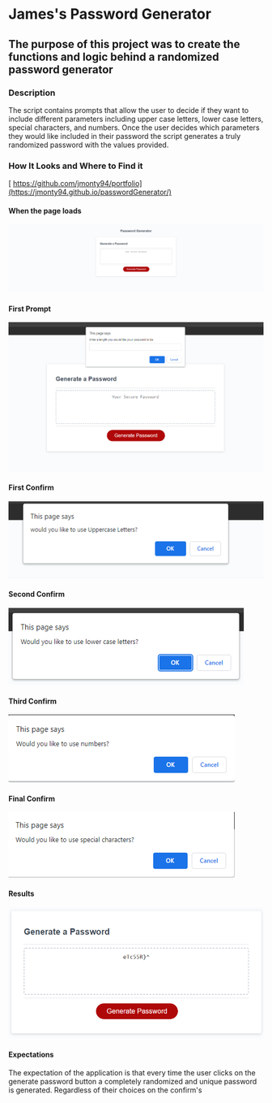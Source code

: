  # James's Password Generator

 ## The purpose of this project was to create the functions and logic behind a randomized password generator

 ### Description
 The script contains prompts that allow the user to decide if they want to include different parameters including upper case letters, lower case letters, special characters, and numbers. Once the user decides which parameters they would like included in their password the script generates a truly randomized password with the values provided. 

 ### How It Looks and Where to Find it
[ https://github.com/jmonty94/portfolio](https://jmonty94.github.io/passwordGenerator/)
#### When the page loads
![screenshot](/Assets/images/FirstLoad.PNG)

#### First Prompt
![screenshot](/Assets/images/firstPrompt.PNG)

#### First Confirm
![screenshot](/Assets/images/firstConfirm.PNG)

#### Second Confirm
![screenshot](/Assets/images/secondConfirm.PNG)

#### Third Confirm
![screenshot](/Assets/images/thirdConfirm.PNG)

#### Final Confirm
![screenshot](/Assets/images/finalConfirm.PNG)

#### Results
![screenshot](/Assets/images/result.PNG)

#### Expectations
The expectation of the application is that every time the user clicks on the generate password button a completely randomized and unique password is generated. Regardless of their choices on the confirm's
